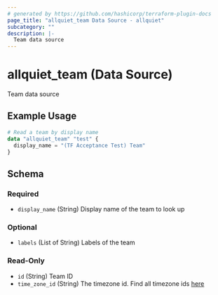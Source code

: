 ```yaml
---
# generated by https://github.com/hashicorp/terraform-plugin-docs
page_title: "allquiet_team Data Source - allquiet"
subcategory: ""
description: |-
  Team data source
---
```


# allquiet_team (Data Source)

Team data source

## Example Usage

```terraform
# Read a team by display name
data "allquiet_team" "test" {
  display_name = "(TF Acceptance Test) Team"
}
```

<!-- schema generated by tfplugindocs -->
## Schema

### Required

- `display_name` (String) Display name of the team to look up

### Optional

- `labels` (List of String) Labels of the team

### Read-Only

- `id` (String) Team ID
- `time_zone_id` (String) The timezone id. Find all timezone ids [here](https://allquiet.app/api/public/v1/timezone)
